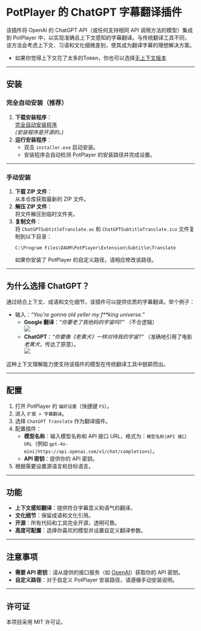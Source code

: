 # PotPlayer 的 ChatGPT 字幕翻译插件

该插件将 OpenAI 的 ChatGPT API（或任何支持相同 API 调用方法的模型）集成到 PotPlayer 中，以实现准确且上下文感知的字幕翻译。与传统翻译工具不同，该方法会考虑上下文、习语和文化细微差别，使其成为翻译字幕的理想解决方案。

 - 如果你觉得上下文花了太多的Token，你也可以选择[无上下文版本](https://github.com/Felix3322/PotPlayer_Chatgpt_Translate/tree/WithoutContextHandling)

---

## 安装

### 完全自动安装（推荐）
1. **下载安装程序**：  
   [完全自动安装程序](https://github.com/Felix3322/PotPlayer_Chatgpt_Translate/releases/download/exe_installer/installer.exe)  
   *(安装程序是开源的。)*  
2. **运行安装程序**：  
   - 双击 `installer.exe` 启动安装。  
   - 安装程序会自动检测 PotPlayer 的安装路径并完成设置。  

---

### 手动安装
1. **下载 ZIP 文件**：  
   从本仓库获取最新的 ZIP 文件。  
2. **解压 ZIP 文件**：  
   将文件解压到临时文件夹。  
3. **复制文件**：  
   将 `ChatGPTSubtitleTranslate.as` 和 `ChatGPTSubtitleTranslate.ico` 文件复制到以下目录：  
   ```
   C:\Program Files\DAUM\PotPlayer\Extension\Subtitle\Translate
   ```  
   如果你安装了 PotPlayer 的自定义路径，请相应修改该路径。

---

## 为什么选择 ChatGPT？

通过结合上下文、成语和文化细节，该插件可以提供优质的字幕翻译。举个例子：

- 输入：*“You're gonna old yeller my f**king universe.”*  
  - **Google 翻译**：*“你要老了我他妈的宇宙吗?”* （不合逻辑）  
  ![](https://github.com/Felix3322/PotPlayer_Chatgpt_Translate/blob/master/readme_res/Google%20translate.png)
  - **ChatGPT**：*“你要像《老黄犬》一样对待我的宇宙?”* （准确地引用了电影 *老黄犬*，传达了原意）。  
  ![](https://github.com/Felix3322/PotPlayer_Chatgpt_Translate/blob/master/readme_res/Chatgpt.png)

这种上下文理解能力使支持该插件的模型在传统翻译工具中脱颖而出。

---

## 配置

1. 打开 PotPlayer 的 `偏好设置`（快捷键 `F5`）。
2. 进入 `扩展 > 字幕翻译`。
3. 选择 `ChatGPT Translate` 作为翻译插件。
4. 配置插件：
   - **模型名称**：输入模型名称和 API 接口 URL，格式为：`模型名称|API 接口 URL`（例如 `gpt-4o-mini|https://api.openai.com/v1/chat/completions`）。
   - **API 密钥**：提供你的 API 密钥。
5. 根据需要设置源语言和目标语言。

---

## 功能

- **上下文感知翻译**：提供符合字幕意义和语气的翻译。  
- **文化细节**：保留成语和文化引用。  
- **开源**：所有代码和工具完全开源，透明可靠。  
- **高度可配置**：选择你喜欢的模型并设置自定义翻译参数。  

---

## 注意事项

- **需要 API 密钥**：请从提供的接口服务（如 [OpenAI](https://platform.openai.com/account/api-keys)）获取你的 API 密钥。  
- **自定义路径**：对于自定义 PotPlayer 安装路径，请遵循手动安装说明。

---

## 许可证

本项目采用 MIT 许可证。
